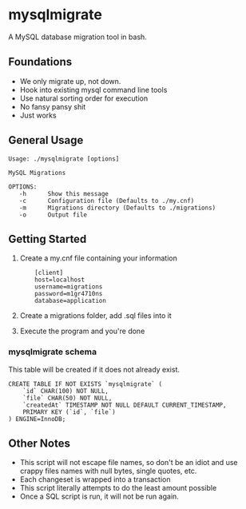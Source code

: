 # mysqlmigrate

A MySQL database migration tool in bash.

## Foundations

* We only migrate up, not down.
* Hook into existing mysql command line tools
* Use natural sorting order for execution
* No fansy pansy shit
* Just works

## General Usage

```
Usage: ./mysqlmigrate [options]

MySQL Migrations

OPTIONS:
   -h      Show this message
   -c      Configuration file (Defaults to ./my.cnf)
   -m      Migrations directory (Defaults to ./migrations)
   -o      Output file
```

## Getting Started

1. Create a my.cnf file containing your information

           [client]
           host=localhost
           username=migrations
           password=m1gr4710ns
           database=application

2. Create a migrations folder, add .sql files into it

3. Execute the program and you're done

### mysqlmigrate schema

This table will be created if it does not already exist.

```
CREATE TABLE IF NOT EXISTS `mysqlmigrate` (
    `id` CHAR(100) NOT NULL,
    `file` CHAR(50) NOT NULL,
    `createdAt` TIMESTAMP NOT NULL DEFAULT CURRENT_TIMESTAMP,
    PRIMARY KEY (`id`, `file`)
) ENGINE=InnoDB;
```

## Other Notes

* This script will not escape file names, so don't be an idiot and use crappy
  files names with null bytes, single quotes, etc.
* Each changeset is wrapped into a transaction
* This script literally attempts to do the least amount possible
* Once a SQL script is run, it will not be run again.
